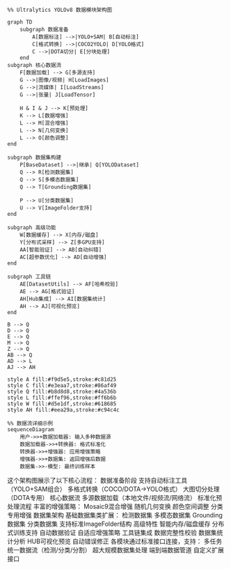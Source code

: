 

```mermaid
%% Ultralytics YOLOv8 数据模块架构图

graph TD
    subgraph 数据准备
        A[数据标注] -->|YOLO+SAM| B[自动标注]
        C[格式转换] -->|COCO2YOLO| D[YOLO格式]
        C -->|DOTA切分| E[分块处理]
    end
subgraph 核心数据流
    F[数据加载] --> G[多源支持]
    G -->|图像/视频| H[LoadImages]
    G -->|流媒体| I[LoadStreams]
    G -->|张量| J[LoadTensor]
    
    H & I & J --> K[预处理]
    K --> L[数据增强]
    L --> M[混合增强]
    L --> N[几何变换]
    L --> O[颜色调整]
end

subgraph 数据集构建
    P[BaseDataset] -->|继承| Q[YOLODataset]
    Q --> R[检测数据集]
    Q --> S[多模态数据集]
    Q --> T[Grounding数据集]
    
    P --> U[分类数据集]
    U --> V[ImageFolder支持]
end

subgraph 高级功能
    W[数据缓存] --> X[内存/磁盘]
    Y[分布式采样] --> Z[多GPU支持]
    AA[智能验证] --> AB[自动纠错]
    AC[超参数优化] --> AD[自动增强]
end

subgraph 工具链
    AE[DatasetUtils] --> AF[哈希校验]
    AE --> AG[格式验证]
    AH[Hub集成] --> AI[数据集统计]
    AH --> AJ[可视化预览]
end

B --> Q
D --> Q
E --> Q
M --> Q
Z --> Q
AB --> Q
AD --> L
AJ --> AH

style A fill:#f9d5e5,stroke:#c81d25
style C fill:#e3eaa7,stroke:#86af49
style Q fill:#b8d8d8,stroke:#4a536b
style L fill:#ffef96,stroke:#ff6b6b
style W fill:#d5e1df,stroke:#618685
style AH fill:#eea29a,stroke:#c94c4c
```



```mermaid
%% 数据流详细示例
sequenceDiagram
    用户->>+数据加载器: 输入多种数据源
    数据加载器->>+转换器: 格式标准化
    转换器->>+增强器: 应用增强策略
    增强器->>+数据集: 返回增强后数据
    数据集->>-模型: 最终训练样本 
```


这个架构图展示了以下核心流程：
数据准备阶段
支持自动标注工具（YOLO+SAM组合）
多格式转换（COCO/DOTA→YOLO格式）
大图切分处理（DOTA专用）
核心数据流
多源数据加载（本地文件/视频流/网络流）
标准化预处理流程
丰富的增强策略：
Mosaic9混合增强
随机几何变换
颜色空间调整
分类专用增强
数据集架构
基础数据集类扩展：
检测数据集
多模态数据集
Grounding数据集
分类数据集
支持标准ImageFolder结构
高级特性
智能内存/磁盘缓存
分布式训练支持
自动数据验证
自适应增强策略
工具链集成
数据完整性校验
数据集统计分析
HUB可视化预览
自动错误修正
各模块通过标准接口连接，支持：
多任务统一数据流（检测/分类/分割）
超大规模数据集处理
端到端数据管道
自定义扩展接口